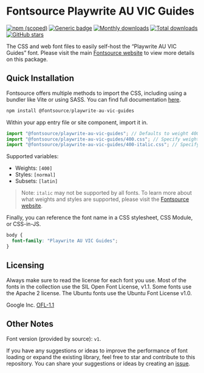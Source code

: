 # Fontsource Playwrite AU VIC Guides

[![npm (scoped)](https://img.shields.io/npm/v/@fontsource/playwrite-au-vic-guides?color=brightgreen)](https://www.npmjs.com/package/@fontsource/playwrite-au-vic-guides) [![Generic badge](https://img.shields.io/badge/fontsource-passing-brightgreen)](https://github.com/fontsource/fontsource) [![Monthly downloads](https://badgen.net/npm/dm/@fontsource/playwrite-au-vic-guides)](https://github.com/fontsource/fontsource) [![Total downloads](https://badgen.net/npm/dt/@fontsource/playwrite-au-vic-guides)](https://github.com/fontsource/fontsource) [![GitHub stars](https://img.shields.io/github/stars/fontsource/fontsource.svg?style=social&label=Star)](https://github.com/fontsource/fontsource/stargazers)

The CSS and web font files to easily self-host the “Playwrite AU VIC Guides” font. Please visit the main [Fontsource website](https://fontsource.org/fonts/playwrite-au-vic-guides) to view more details on this package.

## Quick Installation

Fontsource offers multiple methods to import the CSS, including using a bundler like Vite or using SASS. You can find full documentation [here](https://fontsource.org/docs/getting-started/introduction).

```javascript
npm install @fontsource/playwrite-au-vic-guides
```

Within your app entry file or site component, import it in.

```javascript
import "@fontsource/playwrite-au-vic-guides"; // Defaults to weight 400
import "@fontsource/playwrite-au-vic-guides/400.css"; // Specify weight
import "@fontsource/playwrite-au-vic-guides/400-italic.css"; // Specify weight and style
```

Supported variables:
- Weights: `[400]`
- Styles: `[normal]`
- Subsets: `[latin]`

> Note: `italic` may not be supported by all fonts. To learn more about what weights and styles are supported, please visit the [Fontsource website](https://fontsource.org/fonts/playwrite-au-vic-guides).

Finally, you can reference the font name in a CSS stylesheet, CSS Module, or CSS-in-JS.

```css
body {
  font-family: "Playwrite AU VIC Guides";
}
```

## Licensing
Always make sure to read the license for each font you use. Most of the fonts in the collection use the SIL Open Font License, v1.1. Some fonts use the Apache 2 license. The Ubuntu fonts use the Ubuntu Font License v1.0.

Google Inc.
[OFL-1.1](http://scripts.sil.org/OFL)

## Other Notes
Font version (provided by source): `v1`.

If you have any suggestions or ideas to improve the performance of font loading or expand the existing library, feel free to star and contribute to this repository. You can share your suggestions or ideas by creating an [issue](https://github.com/fontsource/fontsource/issues).